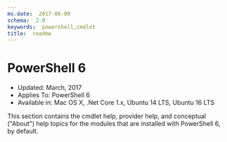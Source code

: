```yaml
---
ms.date:  2017-06-09
schema:  2.0
keywords:  powershell,cmdlet
title:  readme
---
```


# PowerShell 6

- Updated: March, 2017
- Applies To: PowerShell 6
- Available in: Mac OS X, .Net Core 1.x, Ubuntu 14 LTS, Ubuntu 16 LTS

This section contains the cmdlet help, provider help,
and conceptual ("About") help topics for the modules that are installed with PowerShell 6, by default.


